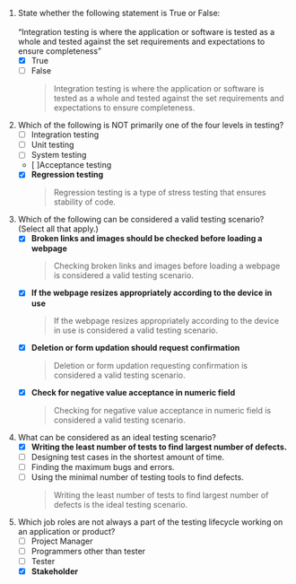 1. State whether the following statement is True or False:<br/><br/>
“Integration testing is where the application or software is tested as a whole and tested against the set requirements and expectations to ensure completeness”
    - [x] True
    - [ ] False
        > Integration testing is where the application or software is tested as a whole and tested against the set requirements and expectations to ensure completeness.

2. Which of the following is NOT primarily one of the four levels in testing?
    - [ ] Integration testing
    - [ ] Unit testing
    - [ ] System testing
    - [ ]Acceptance testing
    - [x] **Regression testing**
        > Regression testing is a type of stress testing that ensures stability of code.

3. Which of the following can be considered a valid testing scenario? (Select all that apply.)
    - [x] **Broken links and images should be checked before loading a webpage**
        > Checking broken links and images before loading a webpage is considered a valid testing scenario.
    - [x] **If the webpage resizes appropriately according to the device in use**
        > If the webpage resizes appropriately according to the device in use is considered a valid testing scenario.
    - [x] **Deletion or form updation should request confirmation**
        > Deletion or form updation requesting confirmation is considered a valid testing scenario.
    - [x] **Check for negative value acceptance in numeric field** 
        > Checking for negative value acceptance in numeric field is considered a valid testing scenario.

4. What can be considered as an ideal testing scenario?
    - [x] **Writing the least number of tests to find largest number of defects.**
    - [ ] Designing test cases in the shortest amount of time.
    - [ ] Finding the maximum bugs and errors. 
    - [ ] Using the minimal number of testing tools to find defects.
        > Writing the least number of tests to find largest number of defects is the ideal testing scenario.

5. Which job roles are not always a part of the testing lifecycle working on an application or product?
    - [ ] Project Manager
    - [ ] Programmers other than tester
    - [ ] Tester
    - [x] **Stakeholder**
